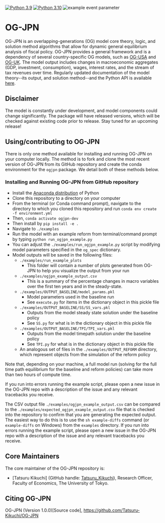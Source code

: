 [![Python 3.9](https://img.shields.io/badge/python-3.9-blue.svg)](https://www.python.org/downloads/release/python-3916/)
[![Python 3.10](https://img.shields.io/badge/python-3.10-blue.svg)](https://www.python.org/downloads/release/python-3108/)
![example event parameter](https://github.com/EAPD-DRB/OG-ZAF/actions/workflows/check_black.yml/badge.svg?branch=main)

# OG-JPN

OG-JPN is an overlapping-generations (OG) model core theory, logic, and solution method algorithms that allow for dynamic general equilibrium analysis of fiscal policy. OG-JPN provides a general framework and is a dependency of several country-specific OG models, such as [OG-USA](https://github.com/PSLmodels/OG-USA) and [OG-UK](https://github.com/PSLmodels/OG-UK). The model output includes changes in macroeconomic aggregates (GDP, investment, consumption), wages, interest rates, and the stream of tax revenues over time. Regularly updated documentation of the model theory--its output, and solution method--and the Python API is available [here](https://github.com/Tatsuru-Kikuchi/OG-JPN).


## Disclaimer

The model is constantly under development, and model components could change significantly. The package will have released versions, which will be checked against existing code prior to release. Stay tuned for an upcoming release!


## Using/contributing to OG-JPN

There is only one method available for installing and running OG-JPN on your computer locally. The method is to fork and clone the most recent version of OG-JPN from its GitHub repository and create the conda environment for the `ogjpn` package. We detail both of these methods below.

### Installing and Running OG-JPN from GitHub repository

* Install the [Anaconda distribution](https://www.anaconda.com/distribution/) of Python
* Clone this repository to a directory on your computer
* From the terminal (or Conda command prompt), navigate to the directory to which you cloned this repository and run `conda env create -f environment.yml`
* Then, `conda activate ogjpn-dev`
* Then install by `pip install -e .`
* Navigate to `./examples`
* Run the model with an example reform from terminal/command prompt by typing `python run_ogjpn_example.py`
* You can adjust the `./examples/run_ogjpn_example.py` script by modifying model parameters specified in the `og_spec` dictionary.
* Model outputs will be saved in the following files:
  * `./examples/run_example_plots`
    * This folder will contain a number of plots generated from OG-JPN to help you visualize the output from your run
  * `./examples/ogjpn_example_output.csv`
    * This is a summary of the percentage changes in macro variables over the first ten years and in the steady-state.
  * `./examples/OUTPUT_BASELINE/model_params.pkl`
    * Model parameters used in the baseline run
    * See `execute.py` for items in the dictionary object in this pickle file
  * `./examples/OUTPUT_BASELINE/SS/SS_vars.pkl`
    * Outputs from the model steady state solution under the baseline policy
    * See `SS.py` for what is in the dictionary object in this pickle file
  * `./examples/OUTPUT_BASELINE/TPI/TPI_vars.pkl`
    * Outputs from the model timepath solution under the baseline policy
    * See `TPI.py` for what is in the dictionary object in this pickle file
  * An analogous set of files in the `./examples/OUTPUT_REFORM` directory, which represent objects from the simulation of the reform policy

Note that, depending on your machine, a full model run (solving for the full time path equilibrium for the baseline and reform policies) can take more than two hours of compute time.

If you run into errors running the example script, please open a new issue in the OG-JPN repo with a description of the issue and any relevant tracebacks you receive.

The CSV output file `./examples/ogjpn_example_output.csv` can be compared to the `./examples/expected_ogjpn_example_output.csv` file that is checked into the repository to confirm that you are generating the expected output. The easiest way to do this is to use the `sh example-diffs` command (or `example-diffs` on Windows) from the `examples` directory. If you run into errors running the example script, please open a new issue in the OG-JPN repo with a description of the issue and any relevant tracebacks you receive.

## Core Maintainers

The core maintainer of the OG-JPN repository is:

* [Tatsuru Kikuchi] (GitHub handle: [Tatsuru_Kikuchi](https://github.com/Tatsuru-Kikuchi)), Research Officer, Faculty of Economics, The University of Tokyo.

## Citing OG-JPN

OG-JPN (Version 1.0.0)[Source code], https://github.com/Tatsuru-Kikuchi/OG-JPN
